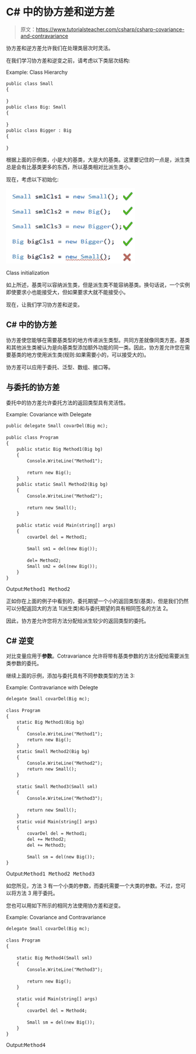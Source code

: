 # C# 中的协方差和逆方差

> 原文：<https://www.tutorialsteacher.com/csharp/csharp-covariance-and-contravariance>

协方差和逆方差允许我们在处理类层次时灵活。

在我们学习协方差和逆变之前，请考虑以下类层次结构:

Example: Class Hierarchy

```
public class Small
{ 

}
public class Big: Small
{

}
public class Bigger : Big
{ 

} 
```

根据上面的示例类，小是大的基类，大是大的基类。这里要记住的一点是，派生类总是会有比基类更多的东西，所以基类相对比派生类小。

现在，考虑以下初始化:

[![](img/c7b403d703dcfaa223eff1265b23309b.png)](../../Content/images/csharp/class-initialization.png)

Class initialization



如上所述，基类可以容纳派生类，但是派生类不能容纳基类。换句话说，一个实例即使要求小也能接受大，但如果要求大就不能接受小。

现在，让我们学习协方差和逆变。

## C# 中的协方差

协方差使您能够在需要基类型的地方传递派生类型。共同方差就像同类方差。基类和其他派生类被认为是向基类型添加额外功能的同一类。因此，协方差允许您在需要基类的地方使用派生类(规则:如果需要小的，可以接受大的)。

协方差可以应用于委托、泛型、数组、接口等。

## 与委托的协方差

委托中的协方差允许委托方法的返回类型具有灵活性。

Example: Covariance with Delegate

```
public delegate Small covarDel(Big mc);

public class Program
{
    public static Big Method1(Big bg)
    {
        Console.WriteLine("Method1");

        return new Big();
    }
    public static Small Method2(Big bg)
    {
        Console.WriteLine("Method2");

        return new Small();
    }

    public static void Main(string[] args)
    {
        covarDel del = Method1;

        Small sm1 = del(new Big());

        del= Method2;
        Small sm2 = del(new Big());
    }
} 
```

Output:<samp>Method1
Method2</samp>

正如你在上面的例子中看到的，委托期望一个小的返回类型(基类)，但是我们仍然可以分配返回大的方法 1(派生类)和与委托期望的具有相同签名的方法 2。

因此，协方差允许您将方法分配给派生较少的返回类型的委托。

## C# 逆变

对比变量应用于**参数**。Cotravariance 允许将带有基类参数的方法分配给需要派生类参数的委托。

继续上面的示例，添加与委托具有不同参数类型的方法 3:

Example: Contravariance with Delegte

```
delegate Small covarDel(Big mc);

class Program
{
    static Big Method1(Big bg)
    {
        Console.WriteLine("Method1");
        return new Big();
    }
    static Small Method2(Big bg)
    {
        Console.WriteLine("Method2");
        return new Small();
    }

    static Small Method3(Small sml)
    {
        Console.WriteLine("Method3");

        return new Small();
    }
    static void Main(string[] args)
    {
        covarDel del = Method1;
        del += Method2;
        del += Method3;

        Small sm = del(new Big());
} 
```

Output:<samp>Method1
Method2
Method3</samp>

如您所见，方法 3 有一个小类的参数，而委托需要一个大类的参数。不过，您可以将方法 3 用于委托。

您也可以用如下所示的相同方法使用协方差和逆变。

Example: Covariance and Contravariance

```
delegate Small covarDel(Big mc);

class Program
{

    static Big Method4(Small sml)
    {
        Console.WriteLine("Method3");

        return new Big();
    }

    static void Main(string[] args)
    {
        covarDel del = Method4;

        Small sm = del(new Big());
    }
} 
```

Output:<samp>Method4</samp>